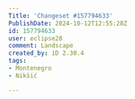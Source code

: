 ```yaml
---
Title: 'Changeset #157794633'
PublishDate: 2024-10-12T12:55:28Z
id: 157794633
user: eclipse28
comment: Landscape
created_by: iD 2.30.4
tags:
- Montenegro
- Nikšić

---
```

